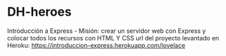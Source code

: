 # DH-heroes
Introducción a Express - Misión: crear un servidor web con Express y colocar todos los recursos con HTML Y CSS
url del proyecto levantado en Heroku: https://introduccion-express.herokuapp.com/lovelace
